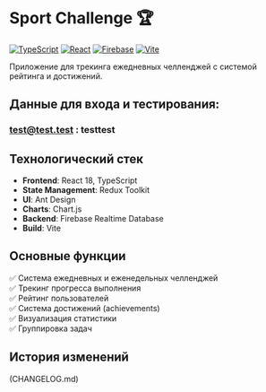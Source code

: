 # Sport Challenge 🏆

[![TypeScript](https://img.shields.io/badge/TypeScript-4.9.5-blue)](https://www.typescriptlang.org/)
[![React](https://img.shields.io/badge/React-18.2.0-blue)](https://reactjs.org/)
[![Firebase](https://img.shields.io/badge/Firebase-9.22.0-orange)](https://firebase.google.com/)
[![Vite](https://img.shields.io/badge/Vite-4.3.9-purple)](https://vitejs.dev/)

Приложение для трекинга ежедневных челленджей с системой рейтинга и достижений.

## Данные для входа и тестирования:
### test@test.test : testtest

## Технологический стек

- **Frontend**: React 18, TypeScript
- **State Management**: Redux Toolkit
- **UI**: Ant Design
- **Charts**: Chart.js
- **Backend**: Firebase Realtime Database
- **Build**: Vite

## Основные функции

✅ Система ежедневных и еженедельных челленджей  
✅ Трекинг прогресса выполнения  
✅ Рейтинг пользователей  
✅ Система достижений (achievements)  
✅ Визуализация статистики  
✅ Группировка задач  

## История изменений
(CHANGELOG.md)
